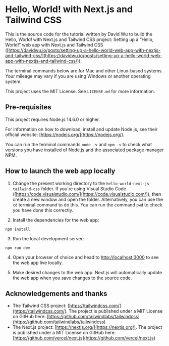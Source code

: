# Hello, World! with Next.js and Tailwind CSS

This is the source code for the tutorial written by David Wu to build the Hello, World! with Next.js and Tailwind CSS project: Setting up a “Hello, World!” web app with Next.js and Tailwind CSS ([https://davidwu.io/posts/setting-up-a-hello-world-web-app-with-nextjs-and-tailwind-css/](https://davidwu.io/posts/setting-up-a-hello-world-web-app-with-nextjs-and-tailwind-css/)).

The terminal commands below are for Mac and other Linux-based systems. Your mileage may vary if you are using Windows or another operating system.

This project uses the MIT License. See `LICENSE.md` for more information.

## Pre-requisites

This project requires Node.js 14.6.0 or higher.

For information on how to download, install and update Node.js, see their official website: [https://nodejs.org/](https://nodejs.org/).

You can run the terminal commands `node -v` and `npm -v` to check what versions you have installed of Node.js and the associated package manager NPM.

## How to launch the web app locally

1. Change the present working directory to the `hello-world-next-js-tailwind-css` folder. If you're using Visual Studio Code ([https://code.visualstudio.com/](https://code.visualstudio.com/)), then create a new window and open the folder. Alternatively, you can use the `cd` terminal command to do this. You can run the command `pwd` to check you have done this correctly.

2. Install the dependencies for the web app:

```
npm install
```

3. Run the local development server:

```
npm run dev
```

4. Open your browser of choice and head to [http://localhost:3000](http://localhost:3000) to see the web app live locally.

5. Make desired changes to the web app. Next.js will automatically update the web app when you save changes to the source code.

## Acknowledgements and thanks

- The Tailwind CSS project: [https://tailwindcss.com/](https://tailwindcss.com/). The project is published under a MIT License on GitHub here: [https://github.com/tailwindlabs/tailwindcss](https://github.com/tailwindlabs/tailwindcss)
- The Next.js project: [https://nextjs.org/](https://nextjs.org/). The project is published under a MIT License on GitHub here: [https://github.com/vercel/next.js](https://github.com/vercel/next.js)
